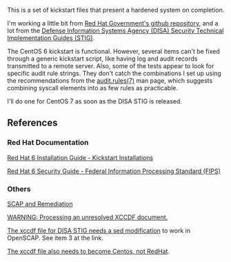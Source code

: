 This is a set of kickstart files that present a hardened system on completion.

I'm working a little bit from [Red Hat Government's github repository][1], and a lot from the [Defense Information Systems Agency (DISA) Security Technical Implementation Guides (STIG)][2].

The CentOS 6 kickstart is functional. However, several items can't be fixed through a generic kickstart script, like having log and audit records transmitted to a remote server. Also, some of the tests appear to look for specific audit rule strings. They don't catch the combinations I set up using the recommendations from the [audit.rules(7)][3] man page, which suggests combining syscall elements into as few rules as practicable.



I'll do one for CentOS 7 as soon as the DISA STIG is released.

[1]: http://github.com/RedHatGov/
[2]: http://iase.disa.mil/stigs/Pages/index.aspx
[3]: http://linux.die.net/man/7/audit.rules

## References

### Red Hat Documentation

[Red Hat 6 Installation Guide - Kickstart Installations][11]

[Red Hat 6 Security Guide - Federal Information Processing Standard (FIPS)][12]



[11]: https://access.redhat.com/documentation/en-US/Red_Hat_Enterprise_Linux/6/html/Installation_Guide/ch-kickstart2.html
[12]: https://access.redhat.com/documentation/en-US/Red_Hat_Enterprise_Linux/6/html/Security_Guide/sect-Security_Guide-Federal_Standards_And_Regulations-Federal_Information_Processing_Standard.html

### Others

[SCAP and Remediation][21]

[WARNING: Processing an unresolved XCCDF document.][22]

[The xccdf file for DISA STIG needs a sed modification][23] to work in OpenSCAP. See item 3 at the link.

[The xccdf file also needs to become Centos, not RedHat][24].



[21]: http://myopensourcelife.com/2013/09/08/scap-and-remediation/
[22]: https://lists.fedorahosted.org/pipermail/scap-security-guide/2012-May/000573.html
[23]: http://open-scap.org/page/Documentation#How_to_Evaluate_Defense_Information_Systems_Agency_.28DISA.29_Security_Technical_Implementation_Guide_.28STIG.29_on_Red_Hat_Enterprise_Linux_5
[24]: https://www.redhat.com/archives/spacewalk-list/2014-November/msg00007.html


